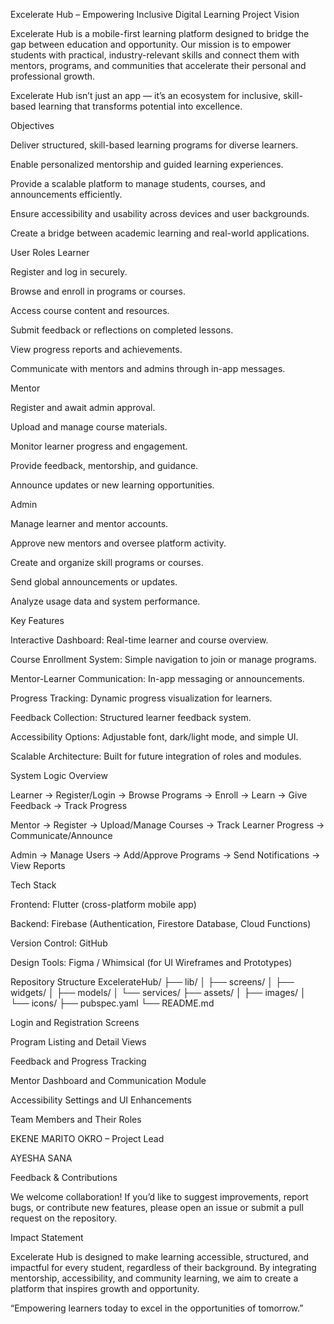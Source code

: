 Excelerate Hub – Empowering Inclusive Digital Learning
Project Vision

Excelerate Hub is a mobile-first learning platform designed to bridge the gap between education and opportunity.
Our mission is to empower students with practical, industry-relevant skills and connect them with mentors, programs, and communities that accelerate their personal and professional growth.

Excelerate Hub isn’t just an app — it’s an ecosystem for inclusive, skill-based learning that transforms potential into excellence.

Objectives

Deliver structured, skill-based learning programs for diverse learners.

Enable personalized mentorship and guided learning experiences.

Provide a scalable platform to manage students, courses, and announcements efficiently.

Ensure accessibility and usability across devices and user backgrounds.

Create a bridge between academic learning and real-world applications.

User Roles
Learner

Register and log in securely.

Browse and enroll in programs or courses.

Access course content and resources.

Submit feedback or reflections on completed lessons.

View progress reports and achievements.

Communicate with mentors and admins through in-app messages.

Mentor

Register and await admin approval.

Upload and manage course materials.

Monitor learner progress and engagement.

Provide feedback, mentorship, and guidance.

Announce updates or new learning opportunities.

Admin

Manage learner and mentor accounts.

Approve new mentors and oversee platform activity.

Create and organize skill programs or courses.

Send global announcements or updates.

Analyze usage data and system performance.

Key Features

Interactive Dashboard: Real-time learner and course overview.

Course Enrollment System: Simple navigation to join or manage programs.

Mentor-Learner Communication: In-app messaging or announcements.

Progress Tracking: Dynamic progress visualization for learners.

Feedback Collection: Structured learner feedback system.

Accessibility Options: Adjustable font, dark/light mode, and simple UI.

Scalable Architecture: Built for future integration of roles and modules.

System Logic Overview

Learner → Register/Login → Browse Programs → Enroll → Learn → Give Feedback → Track Progress

Mentor → Register → Upload/Manage Courses → Track Learner Progress → Communicate/Announce

Admin → Manage Users → Add/Approve Programs → Send Notifications → View Reports

Tech Stack

Frontend: Flutter (cross-platform mobile app)

Backend: Firebase (Authentication, Firestore Database, Cloud Functions)

Version Control: GitHub

Design Tools: Figma / Whimsical (for UI Wireframes and Prototypes)

Repository Structure
ExcelerateHub/
├── lib/
│   ├── screens/
│   ├── widgets/
│   ├── models/
│   └── services/
├── assets/
│   ├── images/
│   └── icons/
├── pubspec.yaml
└── README.md



Login and Registration Screens

Program Listing and Detail Views

Feedback and Progress Tracking

Mentor Dashboard and Communication Module

Accessibility Settings and UI Enhancements

Team Members and Their Roles

EKENE MARITO OKRO – Project Lead 

AYESHA SANA 

Feedback & Contributions

We welcome collaboration!
If you’d like to suggest improvements, report bugs, or contribute new features, please open an issue or submit a pull request on the repository.

Impact Statement

Excelerate Hub is designed to make learning accessible, structured, and impactful for every student, regardless of their background.
By integrating mentorship, accessibility, and community learning, we aim to create a platform that inspires growth and opportunity.

“Empowering learners today to excel in the opportunities of tomorrow.”
